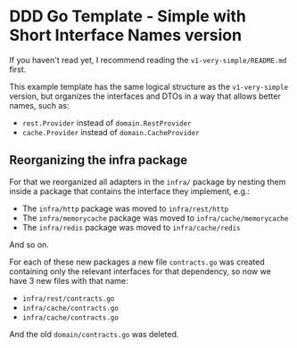 # DDD Go Template - Simple with Short Interface Names version

If you haven't read yet, I recommend reading the `v1-very-simple/README.md` first.

This example template has the same logical structure as the `v1-very-simple` version,
but organizes the interfaces and DTOs in a way that allows better names, such as:

- `rest.Provider` instead of `domain.RestProvider`
- `cache.Provider` instead of `domain.CacheProvider`

## Reorganizing the infra package

For that we reorganized all adapters in the `infra/` package by nesting
them inside a package that contains the interface they implement, e.g.:

- The `infra/http` package was moved to `infra/rest/http`
- The `infra/memorycache` package was moved to `infra/cache/memorycache`
- The `infra/redis` package was moved to `infra/cache/redis`

And so on.

For each of these new packages a new file `contracts.go` was created containing
only the relevant interfaces for that dependency, so now we have 3 new files with that name:

- `infra/rest/contracts.go`
- `infra/cache/contracts.go`
- `infra/cache/contracts.go`

And the old `domain/contracts.go` was deleted.
